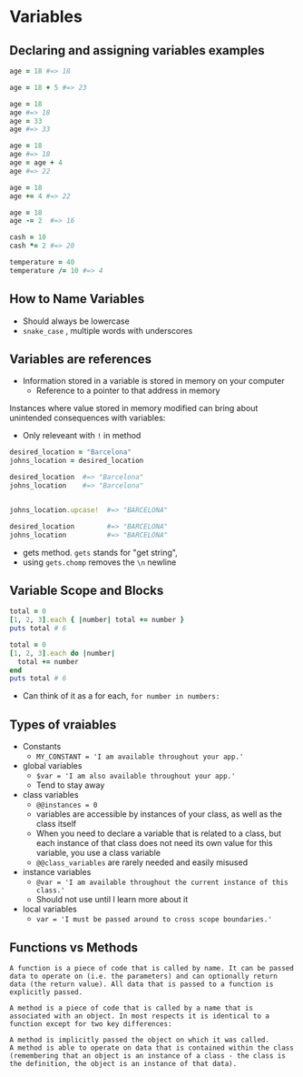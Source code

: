 # Variables

## Declaring and assigning variables examples
```ruby
age = 18 #=> 18

age = 18 + 5 #=> 23

age = 18
age #=> 18
age = 33
age #=> 33

age = 18
age #=> 18
age = age + 4
age #=> 22

age = 18
age += 4 #=> 22

age = 18
age -= 2  #=> 16

cash = 10
cash *= 2 #=> 20

temperature = 40
temperature /= 10 #=> 4
```

## How to Name Variables
* Should always be lowercase
* `snake_case` , multiple words with underscores

## Variables are references
* Information stored in a variable is stored in memory on your computer
  * Reference to a pointer to that address in memory

Instances where value stored in memory modified can bring about unintended consequences with variables:
  * Only releveant with `!` in method
```ruby
desired_location = "Barcelona"
johns_location = desired_location

desired_location  #=> "Barcelona"
johns_location    #=> "Barcelona"


johns_location.upcase!  #=> "BARCELONA"

desired_location        #=> "BARCELONA"
johns_location          #=> "BARCELONA"
```

* gets method. `gets` stands for "get string",
* using `gets.chomp` removes the `\n` newline 

## Variable Scope and Blocks

```ruby
total = 0
[1, 2, 3].each { |number| total += number }
puts total # 6
```
```ruby
total = 0
[1, 2, 3].each do |number|
  total += number
end
puts total # 6
```
* Can think of it as a for each, `for number in numbers:`

## Types of vraiables
*  Constants
   * `MY_CONSTANT = 'I am available throughout your app.'`
*  global variables
   *  `$var = 'I am also available throughout your app.'`
   *  Tend to stay away
*  class variables
   * `@@instances = 0`
   * variables are accessible by instances of your class, as well as the class itself
   * When you need to declare a variable that is related to a class, but each instance of that class does not need its own value for this variable, you use a class variable
   * `@@class_variables` are rarely needed and easily misused
*  instance variables
   *  `@var = 'I am available throughout the current instance of this class.'`
   *  Should not use until I learn more about it
*  local variables
   *  `var = 'I must be passed around to cross scope boundaries.'`

## Functions vs Methods
```
A function is a piece of code that is called by name. It can be passed data to operate on (i.e. the parameters) and can optionally return data (the return value). All data that is passed to a function is explicitly passed.

A method is a piece of code that is called by a name that is associated with an object. In most respects it is identical to a function except for two key differences:

A method is implicitly passed the object on which it was called.
A method is able to operate on data that is contained within the class (remembering that an object is an instance of a class - the class is the definition, the object is an instance of that data).
```
